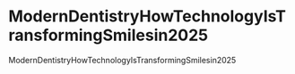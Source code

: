 # ModernDentistryHowTechnologyIsTransformingSmilesin2025
ModernDentistryHowTechnologyIsTransformingSmilesin2025
